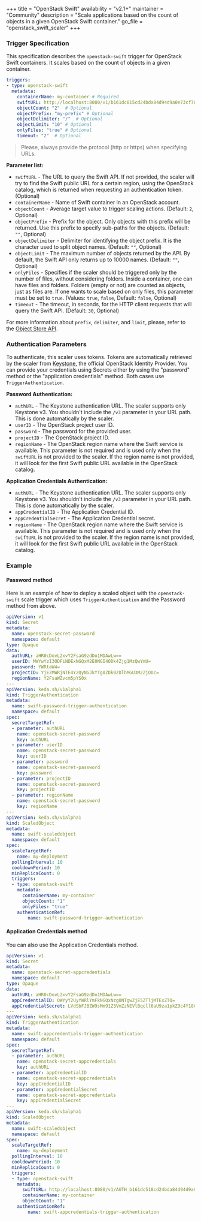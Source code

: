 +++
title = "OpenStack Swift"
availability = "v2.1+"
maintainer = "Community"
description = "Scale applications based on the count of objects in a given OpenStack Swift container."
go_file = "openstack_swift_scaler"
+++

### Trigger Specification

This specification describes the `openstack-swift` trigger for OpenStack Swift containers. It scales based on the count of objects in a given container.

```yaml
triggers:
- type: openstack-swift
  metadata:
    containerName: my-container # Required
    swiftURL: http://localhost:8080/v1/b161dc815cd24bda84d94d9a0e73cf78  # Optional
    objectCount: "2"  # Optional
    objectPrefix: "my-prefix" # Optional
    objectDelimiter: "/"  # Optional
    objectLimit: "10" # Optional
    onlyFiles: "true" # Optional
    timeout: "2"  # Optional
```

> Please, always provide the protocol (http or https) when specifying URLs.

**Parameter list:**

- `swiftURL` - The URL to query the Swift API. If not provided, the scaler will try to find the Swift public URL for a certain region, using the OpenStack catalog, which is returned when requesting an authentication token. (Optional)
- `containerName` - Name of Swift container in an OpenStack account.
- `objectCount` - Average target value to trigger scaling actions. (Default: `2`, Optional)
- `objectPrefix` - Prefix for the object. Only objects with this prefix will be returned. Use this prefix to specify sub-paths for the objects. (Default: `""`, Optional)
- `objectDelimiter` - Delimiter for identifying the object prefix. It is the character used to split object names. (Default: `""`, Optional)
- `objectLimit` - The maximum number of objects returned by the API. By default, the Swift API only returns up to 10000 names. (Default: `""`, Optional)
- `onlyFiles` - Specifies if the scaler should be triggered only by the number of files, without considering folders. Inside a container, one can have files and folders. Folders (empty or not) are counted as objects, just as files are. If one wants to scale based on only files, this parameter must be set to `true`. (Values: `true`, `false`, Default: `false`, Optional)
- `timeout` - The timeout, in seconds, for the HTTP client requests that will query the Swift API. (Default: `30`, Optional)

For more information about `prefix`, `delimiter`, and `limit`, please, refer to the [Object Store API](https://docs.openstack.org/api-ref/object-store/).

### Authentication Parameters

To authenticate, this scaler uses tokens. Tokens are automatically retrieved by the scaler from [Keystone](https://docs.openstack.org/keystone/latest/), the official OpenStack Identity Provider. You can provide your credentials using Secrets either by using the "password" method or the "application credentials" method. Both cases use `TriggerAuthentication`.

**Password Authentication:**

- `authURL` - The Keystone authentication URL. The scaler supports only Keystone v3. You shouldn't include the `/v3` parameter in your URL path. This is done automatically by the scaler.
- `userID` - The OpenStack project user ID.
- `password` - The password for the provided user.
- `projectID` - The OpenStack project ID.
- `regionName` - The OpenStack region name where the Swift service is available. This parameter is not required and is used only when the `swiftURL` is not provided to the scaler. If the region name is not provided, it will look for the first Swift public URL available in the OpenStack catalog.

**Application Credentials Authentication:**

- `authURL` - The Keystone authentication URL. The scaler supports only Keystone v3. You shouldn't include the `/v3` parameter in your URL path. This is done automatically by the scaler.
- `appCredentialID` - The Application Credential ID.
- `appCredentialSecret` - The Application Credential secret.
- `regionName` - The OpenStack region name where the Swift service is available. This parameter is not required and is used only when the `swiftURL` is not provided to the scaler. If the region name is not provided, it will look for the first Swift public URL available in the OpenStack catalog.

### Example

#### Password method

Here is an example of how to deploy a scaled object with the `openstack-swift` scale trigger which uses `TriggerAuthentication` and the Password method from above.

```yaml
apiVersion: v1
kind: Secret
metadata:
  name: openstack-secret-password
  namespace: default
type: Opaque
data:
  authURL: aHR0cDovL2xvY2FsaG9zdDo1MDAwLw==
  userID: MWYwYzI3ODFiNDExNGQxM2E0NGI4ODk4Zjg1MzQwYmU=
  password: YWRtaW4=
  projectID: YjE2MWRjNTE4Y2QyNGJkYTg0ZDk0ZDlhMGU3M2ZjODc=
  regionName: Y2FsaWZvcm5pYS0x
---
apiVersion: keda.sh/v1alpha1
kind: TriggerAuthentication
metadata:
  name: swift-password-trigger-authentication
  namespace: default
spec:
  secretTargetRef:
  - parameter: authURL
    name: openstack-secret-password
    key: authURL
  - parameter: userID
    name: openstack-secret-password
    key: userID
  - parameter: password
    name: openstack-secret-password
    key: password
  - parameter: projectID
    name: openstack-secret-password
    key: projectID
  - parameter: regionName
    name: openstack-secret-password
    key: regionName
---
apiVersion: keda.sh/v1alpha1
kind: ScaledObject
metadata:
  name: swift-scaledobject
  namespace: default
spec:
  scaleTargetRef:
    name: my-deployment
  pollingInterval: 10
  cooldownPeriod: 10
  minReplicaCount: 0
  triggers:
  - type: openstack-swift
    metadata:
      containerName: my-container
      objectCount: "1"
      onlyFiles: "true"
    authenticationRef:
        name: swift-password-trigger-authentication
```

#### Application Credentials method

You can also use the Application Credentials method.

```yaml
apiVersion: v1
kind: Secret
metadata:
  name: openstack-secret-appcredentials
  namespace: default
type: Opaque
data:
  authURL: aHR0cDovL2xvY2FsaG9zdDo1MDAwLw==
  appCredentialID: OWYyY2UyYWRlYmFkNGQxNzg0NTgwZjE5ZTljMTExZTQ=
  appCredentialSecret: LVdSbFJBZW9sMm91Z3VmZzNEVlBqcll6aU9za1pkZ3c4Y180XzRFU1pZREloT0RmajJkOHg0dU5yb3NudVIzWmxDVTZNLTVDT3R5NDFJX3M5R1N5Wnc=
---
apiVersion: keda.sh/v1alpha1
kind: TriggerAuthentication
metadata:
  name: swift-appcredentials-trigger-authentication
  namespace: default
spec:
  secretTargetRef:
  - parameter: authURL
    name: openstack-secret-appcredentials
    key: authURL
  - parameter: appCredentialID
    name: openstack-secret-appcredentials
    key: appCredentialID
  - parameter: appCredentialSecret
    name: openstack-secret-appcredentials
    key: appCredentialSecret
---
apiVersion: keda.sh/v1alpha1
kind: ScaledObject
metadata:
  name: swift-scaledobject
  namespace: default
spec:
  scaleTargetRef:
    name: my-deployment
  pollingInterval: 10
  cooldownPeriod: 10
  minReplicaCount: 0
  triggers:
  - type: openstack-swift
    metadata:
      swiftURL: http://localhost:8080/v1/AUTH_b161dc518cd24bda84d94d9a0e73fc87
      containerName: my-container
      objectCount: "1"
    authenticationRef:
        name: swift-appcredentials-trigger-authentication
```
